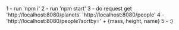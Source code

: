 1 - run 'npm i'
2 - run 'npm start'
3 - do request get 'http://localhost:8080/planets' 'http://localhost:8080/people'
4 - 'http://localhost:8080/people?sortby=' + {mass, height, name}
5 - :)